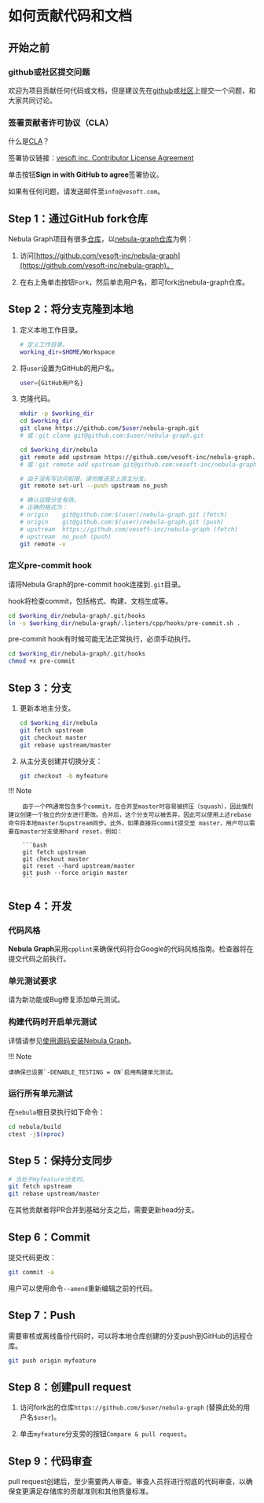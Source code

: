 # 如何贡献代码和文档

## 开始之前

### github或社区提交问题

欢迎为项目贡献任何代码或文档，但是建议先在[github](https://github.com/vesoft-inc/nebula-graph)或[社区](https://discuss.nebula-graph.io/)上提交一个问题，和大家共同讨论。

### 签署贡献者许可协议（CLA）

什么是[CLA](https://www.apache.org/licenses/contributor-agreements.html)？

签署协议链接：[vesoft inc. Contributor License Agreement](https://cla-assistant.io/vesoft-inc/)

单击按钮**Sign in with GitHub to agree**签署协议。

如果有任何问题，请发送邮件至`info@vesoft.com`。

## Step 1：通过GitHub fork仓库

Nebula Graph项目有很多[仓库](https://github.com/vesoft-inc)，以[nebula-graph仓库](https://github.com/vesoft-inc/nebula-graph)为例：

1. 访问[https://github.com/vesoft-inc/nebula-graph](https://github.com/vesoft-inc/nebula-graph)。

2. 在右上角单击按钮`Fork`，然后单击用户名，即可fork出nebula-graph仓库。

## Step 2：将分支克隆到本地

1. 定义本地工作目录。

    ```bash
    # 定义工作目录。
    working_dir=$HOME/Workspace
    ```

2. 将`user`设置为GitHub的用户名。

    ```bash
    user={GitHub用户名}
    ```

3. 克隆代码。

    ```bash
    mkdir -p $working_dir
    cd $working_dir
    git clone https://github.com/$user/nebula-graph.git
    # 或：git clone git@github.com:$user/nebula-graph.git

    cd $working_dir/nebula
    git remote add upstream https://github.com/vesoft-inc/nebula-graph.git
    # 或：git remote add upstream git@github.com:vesoft-inc/nebula-graph.git

    # 由于没有写访问权限，请勿推送至上游主分支。
    git remote set-url --push upstream no_push

    # 确认远程分支有效。
    # 正确的格式为：
    # origin    git@github.com:$(user)/nebula-graph.git (fetch)
    # origin    git@github.com:$(user)/nebula-graph.git (push)
    # upstream  https://github.com/vesoft-inc/nebula-graph (fetch)
    # upstream  no_push (push)
    git remote -v
    ```

### 定义pre-commit hook

请将Nebula Graph的pre-commit hook连接到`.git`目录。

hook将检查commit，包括格式、构建、文档生成等。

```bash
cd $working_dir/nebula-graph/.git/hooks
ln -s $working_dir/nebula-graph/.linters/cpp/hooks/pre-commit.sh .
```

pre-commit hook有时候可能无法正常执行，必须手动执行。

```bash
cd $working_dir/nebula-graph/.git/hooks
chmod +x pre-commit
```

## Step 3：分支

1. 更新本地主分支。

    ```bash
    cd $working_dir/nebula
    git fetch upstream
    git checkout master
    git rebase upstream/master
    ```

2. 从主分支创建并切换分支：

    ```bash
    git checkout -b myfeature
    ```

  !!! Note

        由于一个PR通常包含多个commit，在合并至master时容易被挤压（squash），因此强烈建议创建一个独立的分支进行更改。合并后，这个分支可以被丢弃，因此可以使用上述rebase命令将本地master与upstream同步。此外，如果直接将commit提交至 master，用户可以需要在master分支使用hard reset，例如：

        ```bash
        git fetch upstream
        git checkout master
        git reset --hard upstream/master
        git push --force origin master
        ```

## Step 4：开发

### 代码风格

**Nebula Graph**采用`cpplint`来确保代码符合Google的代码风格指南。检查器将在提交代码之前执行。

### 单元测试要求

请为新功能或Bug修复添加单元测试。

### 构建代码时开启单元测试

详情请参见[使用源码安装Nebula Graph](../4.deployment-and-installation/2.compile-and-install-nebula-graph/1.install-nebula-graph-by-compiling-the-source-code.md)。

!!! Note

    请确保已设置`-DENABLE_TESTING = ON`启用构建单元测试。

### 运行所有单元测试

在`nebula`根目录执行如下命令：

```bash
cd nebula/build
ctest -j$(nproc)
```

## Step 5：保持分支同步

```bash
# 当处于myfeature分支时。
git fetch upstream
git rebase upstream/master
```

在其他贡献者将PR合并到基础分支之后，需要更新head分支。

## Step 6：Commit

提交代码更改：

```bash
git commit -a
```

用户可以使用命令`--amend`重新编辑之前的代码。

## Step 7：Push

需要审核或离线备份代码时，可以将本地仓库创建的分支push到GitHub的远程仓库。

```bash
git push origin myfeature
```

## Step 8：创建pull request

1. 访问fork出的仓库`https://github.com/$user/nebula-graph` (替换此处的用户名`$user`)。

2. 单击`myfeature`分支旁的按钮`Compare & pull request`。

## Step 9：代码审查

pull request创建后，至少需要两人审查。审查人员将进行彻底的代码审查，以确保变更满足存储库的贡献准则和其他质量标准。
